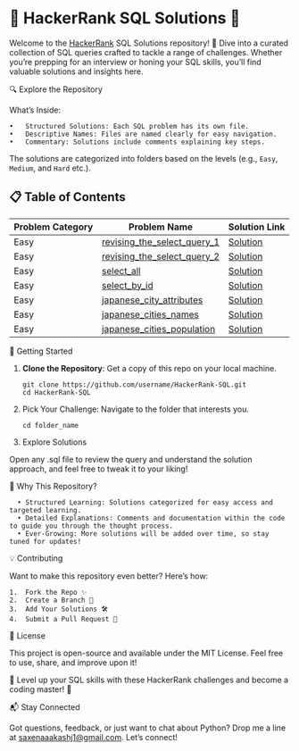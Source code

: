 # 🌟 HackerRank SQL Solutions 🌟

Welcome to the [HackerRank](https://www.hackerrank.com/) SQL Solutions repository! 🚀 Dive into a curated collection of SQL queries crafted to tackle a range of challenges. Whether you’re prepping for an interview or honing your SQL skills, you’ll find valuable solutions and insights here.

🔍 Explore the Repository

What’s Inside:

    •	Structured Solutions: Each SQL problem has its own file.
    •	Descriptive Names: Files are named clearly for easy navigation.
    •	Commentary: Solutions include comments explaining key steps.

The solutions are categorized into folders based on the levels (e.g., `Easy`, `Medium`, and `Hard` etc.).

## 📋 Table of Contents

| Problem Category | Problem Name                                                                                              | Solution Link                                                                                                   |
| ---------------- | --------------------------------------------------------------------------------------------------------- | --------------------------------------------------------------------------------------------------------------- |
| Easy             | [revising_the_select_query_1](https://www.hackerrank.com/challenges/revising-the-select-query/problem)    | [Solution](https://github.com/saxenaaakashj1/HackerRank-SQL/blob/master/revising_the_select_query_1.sql)        |
| Easy             | [revising_the_select_query_2](https://www.hackerrank.com/challenges/revising-the-select-query-2/problem)  | [Solution](https://github.com/saxenaaakashj1/HackerRank-SQL/blob/master/revising_the_select_query_2.sql)        |
| Easy             | [select_all](https://www.hackerrank.com/challenges/select-all-sql/problem)                                | [Solution](https://github.com/saxenaaakashj1/HackerRank-SQL/blob/master/select_all.sql)                         |
| Easy             | [select_by_id](https://www.hackerrank.com/challenges/select-by-id/problem)                                | [Solution](https://github.com/saxenaaakashj1/HackerRank-SQL/blob/master/Easy/select_by_id.sql)                  |
| Easy             | [japanese_city_attributes](https://www.hackerrank.com/challenges/japanese-cities-attributes/problem)      | [Solution](https://github.com/saxenaaakashj1/HackerRank-SQL/blob/master/Easy/japanese_city_attributes.sql)      |
| Easy             | [japanese_cities_names](https://www.hackerrank.com/challenges/japanese-cities-name/problem)               | [Solution](https://github.com/saxenaaakashj1/HackerRank-SQL/blob/master/Easy/japanese_cities_names.sql)         |
| Easy             | [japanese_cities_population](https://www.hackerrank.com/challenges/weather-observation-station-1/problem) | [Solution](https://github.com/saxenaaakashj1/HackerRank-SQL/blob/master/Easy/weather_observation_station_1.sql) |

🚀 Getting Started

1. **Clone the Repository**: Get a copy of this repo on your local machine.

   ```
   git clone https://github.com/username/HackerRank-SQL.git
   cd HackerRank-SQL
   ```

2. Pick Your Challenge: Navigate to the folder that interests you.

   ```
   cd folder_name
   ```

3. Explore Solutions

Open any .sql file to review the query and understand the solution approach, and feel free to tweak it to your liking!

🎯 Why This Repository?

      • Structured Learning: Solutions categorized for easy access and targeted learning.
      • Detailed Explanations: Comments and documentation within the code to guide you through the thought process.
      • Ever-Growing: More solutions will be added over time, so stay tuned for updates!

💡 Contributing

Want to make this repository even better? Here’s how:

    1.	Fork the Repo ✨
    2.	Create a Branch 🌿
    3.	Add Your Solutions 🛠️
    4.	Submit a Pull Request 💌

📜 License

This project is open-source and available under the MIT License. Feel free to use, share, and improve upon it!

🚀 Level up your SQL skills with these HackerRank challenges and become a coding master! 🚀

📬 Stay Connected

Got questions, feedback, or just want to chat about Python? Drop me a line at saxenaaakashj1@gmail.com. Let’s connect!
